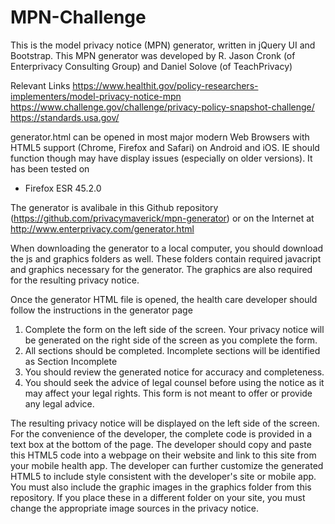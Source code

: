 # MPN-Challenge
This is the model privacy notice (MPN) generator, written in jQuery UI and Bootstrap. This MPN generator was developed by R. Jason Cronk (of Enterprivacy Consulting Group) and Daniel Solove (of TeachPrivacy)


Relevant Links
https://www.healthit.gov/policy-researchers-implementers/model-privacy-notice-mpn
https://www.challenge.gov/challenge/privacy-policy-snapshot-challenge/
https://standards.usa.gov/


generator.html can be opened in most major modern Web Browsers with HTML5 support (Chrome, Firefox and Safari) on Android and iOS. IE should function though may have display issues (especially on older versions).  It has been tested on
- Firefox ESR 45.2.0

The generator is avalibale in this Github repository (https://github.com/privacymaverick/mpn-generator) or on the Internet at http://www.enterprivacy.com/generator.html

When downloading the generator to a local computer, you should download the js and graphics folders as well. These folders contain required javacript and graphics necessary for the generator. The graphics are also required for the resulting privacy notice. 

Once the generator HTML file is opened, the health care developer should follow the instructions in the generator page

1.  Complete the form on the left side of the screen. Your privacy notice will be generated on the right side of the screen as you complete the form.
2.  All sections should be completed. Incomplete sections will be identified as Section Incomplete
3.  You should review the generated notice for accuracy and completeness.
4.  You should seek the advice of legal counsel before using the notice as it may affect your legal rights. This form is not meant to offer or provide any legal advice.

The resulting privacy notice will be displayed on the left side of the screen. For the convenience of the developer, the complete code is provided in a text box at the bottom of the page. The developer should copy and paste this HTML5 code into a webpage on their website and link to this site from your mobile health app. The developer can further customize the generated HTML5 to include style consistent with the developer's site or mobile app. You must also include the graphic images in the graphics folder from this repository. If you place these in a different folder on your site, you must change the appropriate image sources in the privacy notice. 
